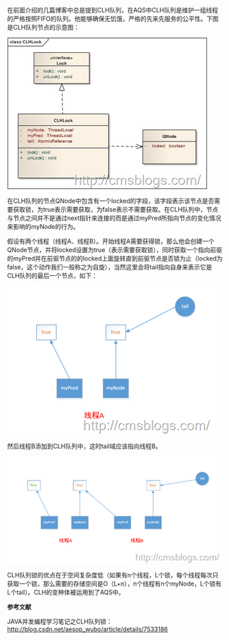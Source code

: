 在前面介绍的几篇博客中总是提到CLH队列，在AQS中CLH队列是维护一组线程的严格按照FIFO的队列。他能够确保无饥饿，严格的先来先服务的公平性。下图是CLH队列节点的示意图：

[![2015112100001](../md/img/chenssy/381060-20151210093951933-92922275.jpg)](http://images2015.cnblogs.com/blog/381060/201512/381060-20151210093946527-124520717.jpg)

在CLH队列的节点QNode中包含有一个locked的字段，该字段表示该节点是否需要获取锁，为true表示需要获取，为false表示不需要获取。在CLH队列中，节点与节点之间并不是通过next指针来连接的而是通过myPred所指向节点的变化情况来影响的myNode的行为。

假设有两个线程（线程A、线程B）。开始线程A需要获得锁，那么他会创建一个QNode节点，并将locked设置为true（表示需要获取锁），同时获取一个指向前驱的myPred并在前驱节点的的locked上面旋转直到前驱节点是否锁为止（locked为false，这个动作我们一般称之为自旋），当然这里会将tail指向自身来表示它是CLH队列的最后一个节点，如下：

[![2015112500002](../md/img/chenssy/381060-20151210093957199-178573716.png)](http://images2015.cnblogs.com/blog/381060/201512/381060-20151210093954121-94061957.png)

然后线程B添加到CLH队列中，这时tail域应该指向线程B。

[![2015112500001](../md/img/chenssy/381060-20151210094002918-1713502990.png)](http://images2015.cnblogs.com/blog/381060/201512/381060-20151210094000840-2092313874.png)

CLH队列锁的优点在于空间复杂度低（如果有n个线程，L个锁，每个线程每次只获取一个锁，那么需要的存储空间是O（L+n），n个线程有n个myNode，L个锁有L个tail）。CLH的变种体被运用到了AQS中。

**参考文献**

JAVA并发编程学习笔记之CLH队列锁：<http://blog.csdn.net/aesop_wubo/article/details/7533186>

